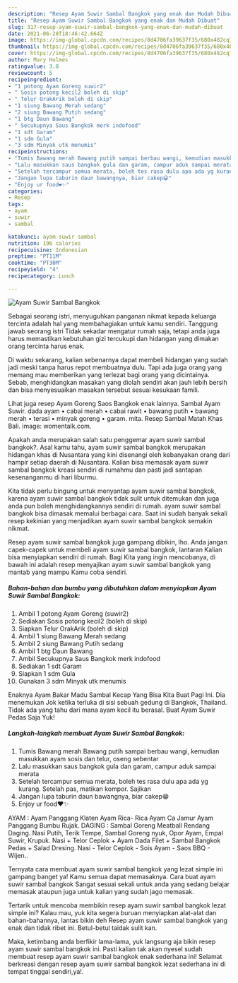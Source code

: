 ```yaml
---
description: "Resep Ayam Suwir Sambal Bangkok yang enak dan Mudah Dibuat"
title: "Resep Ayam Suwir Sambal Bangkok yang enak dan Mudah Dibuat"
slug: 317-resep-ayam-suwir-sambal-bangkok-yang-enak-dan-mudah-dibuat
date: 2021-06-28T18:46:42.664Z
image: https://img-global.cpcdn.com/recipes/8d4706fa39637f35/680x482cq70/ayam-suwir-sambal-bangkok-foto-resep-utama.jpg
thumbnail: https://img-global.cpcdn.com/recipes/8d4706fa39637f35/680x482cq70/ayam-suwir-sambal-bangkok-foto-resep-utama.jpg
cover: https://img-global.cpcdn.com/recipes/8d4706fa39637f35/680x482cq70/ayam-suwir-sambal-bangkok-foto-resep-utama.jpg
author: Mary Holmes
ratingvalue: 3.8
reviewcount: 5
recipeingredient:
- "1 potong Ayam Goreng suwir2"
- " Sosis potong kecil2 boleh di skip"
- " Telur OrakArik boleh di skip"
- "1 siung Bawang Merah sedang"
- "2 siung Bawang Putih sedang"
- "1 btg Daun Bawang"
- " Secukupnya Saus Bangkok merk indofood"
- "1 sdt Garam"
- "1 sdm Gula"
- "3 sdm Minyak utk menumis"
recipeinstructions:
- "Tumis Bawang merah Bawang putih sampai berbau wangi, kemudian masukkan ayam sosis dan telur, oseng sebentar"
- "Lalu masukkan saus bangkok gula dan garam, campur aduk sampai merata"
- "Setelah tercampur semua merata, boleh tes rasa dulu apa ada yg kurang. Setelah pas, matikan kompor. Sajikan"
- "Jangan lupa taburin daun bawangnya, biar cakep😁"
- "Enjoy ur food❤️✨"
categories:
- Resep
tags:
- ayam
- suwir
- sambal

katakunci: ayam suwir sambal 
nutrition: 196 calories
recipecuisine: Indonesian
preptime: "PT11M"
cooktime: "PT30M"
recipeyield: "4"
recipecategory: Lunch

---
```



![Ayam Suwir Sambal Bangkok](https://img-global.cpcdn.com/recipes/8d4706fa39637f35/680x482cq70/ayam-suwir-sambal-bangkok-foto-resep-utama.jpg)

Sebagai seorang istri, menyuguhkan panganan nikmat kepada keluarga tercinta adalah hal yang membahagiakan untuk kamu sendiri. Tanggung jawab seorang istri Tidak sekadar mengatur rumah saja, tetapi anda juga harus memastikan kebutuhan gizi tercukupi dan hidangan yang dimakan orang tercinta harus enak.

Di waktu  sekarang, kalian sebenarnya dapat membeli hidangan yang sudah jadi meski tanpa harus repot membuatnya dulu. Tapi ada juga orang yang memang mau memberikan yang terlezat bagi orang yang dicintainya. Sebab, menghidangkan masakan yang diolah sendiri akan jauh lebih bersih dan bisa menyesuaikan masakan tersebut sesuai kesukaan famili. 

Lihat juga resep Ayam Goreng Saos Bangkok enak lainnya. Sambal Ayam Suwir. dada ayam • cabai merah • cabai rawit • bawang putih • bawang merah • terasi • minyak goreng • garam. mita. Resep Sambal Matah Khas Bali. image: womentalk.com.

Apakah anda merupakan salah satu penggemar ayam suwir sambal bangkok?. Asal kamu tahu, ayam suwir sambal bangkok merupakan hidangan khas di Nusantara yang kini disenangi oleh kebanyakan orang dari hampir setiap daerah di Nusantara. Kalian bisa memasak ayam suwir sambal bangkok kreasi sendiri di rumahmu dan pasti jadi santapan kesenanganmu di hari liburmu.

Kita tidak perlu bingung untuk menyantap ayam suwir sambal bangkok, karena ayam suwir sambal bangkok tidak sulit untuk ditemukan dan juga anda pun boleh menghidangkannya sendiri di rumah. ayam suwir sambal bangkok bisa dimasak memalui berbagai cara. Saat ini sudah banyak sekali resep kekinian yang menjadikan ayam suwir sambal bangkok semakin nikmat.

Resep ayam suwir sambal bangkok juga gampang dibikin, lho. Anda jangan capek-capek untuk membeli ayam suwir sambal bangkok, lantaran Kalian bisa menyiapkan sendiri di rumah. Bagi Kita yang ingin mencobanya, di bawah ini adalah resep menyajikan ayam suwir sambal bangkok yang mantab yang mampu Kamu coba sendiri.

<!--inarticleads1-->

##### Bahan-bahan dan bumbu yang dibutuhkan dalam menyiapkan Ayam Suwir Sambal Bangkok:

1. Ambil 1 potong Ayam Goreng (suwir2)
1. Sediakan  Sosis potong kecil2 (boleh di skip)
1. Siapkan  Telur OrakArik (boleh di skip)
1. Ambil 1 siung Bawang Merah sedang
1. Ambil 2 siung Bawang Putih sedang
1. Ambil 1 btg Daun Bawang
1. Ambil  Secukupnya Saus Bangkok merk indofood
1. Sediakan 1 sdt Garam
1. Siapkan 1 sdm Gula
1. Gunakan 3 sdm Minyak utk menumis


Enaknya Ayam Bakar Madu Sambal Kecap Yang Bisa Kita Buat Pagi Ini. Dia menemukan Jok ketika terluka di sisi sebuah gedung di Bangkok, Thailand. Tidak ada yang tahu dari mana ayam kecil itu berasal. Buat Ayam Suwir Pedas Saja Yuk! 

<!--inarticleads2-->

##### Langkah-langkah membuat Ayam Suwir Sambal Bangkok:

1. Tumis Bawang merah Bawang putih sampai berbau wangi, kemudian masukkan ayam sosis dan telur, oseng sebentar
1. Lalu masukkan saus bangkok gula dan garam, campur aduk sampai merata
1. Setelah tercampur semua merata, boleh tes rasa dulu apa ada yg kurang. Setelah pas, matikan kompor. Sajikan
1. Jangan lupa taburin daun bawangnya, biar cakep😁
1. Enjoy ur food❤️✨


AYAM : Ayam Panggang Klaten Ayam Rica- Rica Ayam Ca Jamur Ayam Panggang Bumbu Rujak. DAGING : Sambal Goreng Meatball Rendang Daging. Nasi Putih, Terik Tempe, Sambal Goreng nyuk, Opor Ayam, Empal Suwir, Krupuk. Nasi + Telor Ceplok + Ayam Dada Filet + Sambal Bangkok Pedas + Salad Dresing. Nasi - Telor Ceplok - Sois Ayam - Saos BBQ - Wijen.. 

Ternyata cara membuat ayam suwir sambal bangkok yang lezat simple ini gampang banget ya! Kamu semua dapat memasaknya. Cara buat ayam suwir sambal bangkok Sangat sesuai sekali untuk anda yang sedang belajar memasak ataupun juga untuk kalian yang sudah jago memasak.

Tertarik untuk mencoba membikin resep ayam suwir sambal bangkok lezat simple ini? Kalau mau, yuk kita segera buruan menyiapkan alat-alat dan bahan-bahannya, lantas bikin deh Resep ayam suwir sambal bangkok yang enak dan tidak ribet ini. Betul-betul taidak sulit kan. 

Maka, ketimbang anda berfikir lama-lama, yuk langsung aja bikin resep ayam suwir sambal bangkok ini. Pasti kalian tak akan nyesel sudah membuat resep ayam suwir sambal bangkok enak sederhana ini! Selamat berkreasi dengan resep ayam suwir sambal bangkok lezat sederhana ini di tempat tinggal sendiri,ya!.

